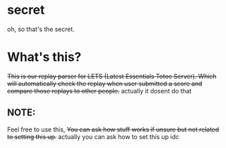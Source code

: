# secret
oh, so that's the secret.

# What's this?
~~This is our replay parser for LETS (Latest Essentials Totoe Server). Which will automatically check the replay when user submitted a score and compare those replays to other people.~~
actually it dosent do that

## NOTE:
Feel free to use this, ~~You can ask how stuff works if unsure but not related to setting this up.~~
actually you can ask how to set this up idc
